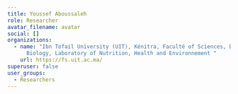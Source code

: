 ```yaml
---
title: Youssef Aboussaleh
role: Researcher
avatar_filename: avatar
social: []
organizations:
  - name: "Ibn Tofail University (UIT), Kénitra, Faculté of Sciences, Department of
      Biology, Laboratory of Nutrition, Health and Environnement "
    url: https://fs.uit.ac.ma/
superuser: false
user_groups:
  - Researchers
---
```

